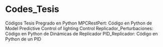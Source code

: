 # Codes_Tesis
Códigos Tesis Pregrado en Python
MPCRestPert: Código en Python de Model Predictive Control of lighting Control
Replicador_Perturbaciones: Código en Python de Dinámicas de Replicador
PID_Replicador: Código en Python de un PID
